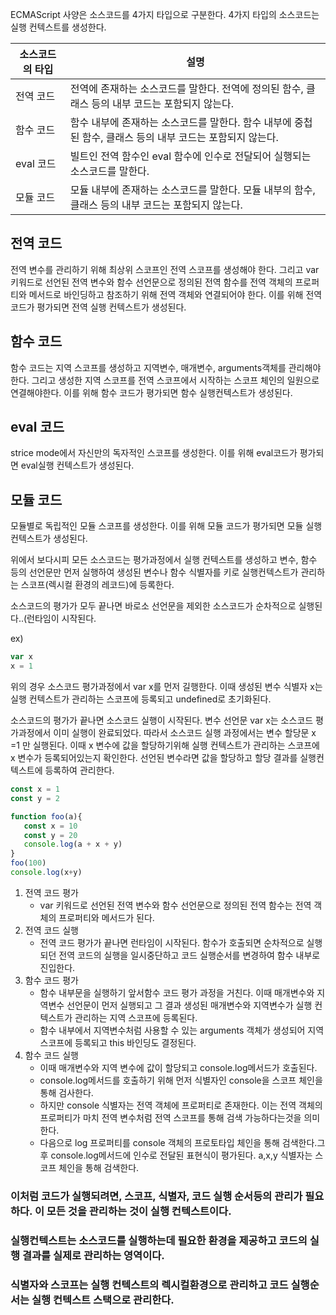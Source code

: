 ECMAScript 사양은 소스코드를 4가지 타입으로 구분한다. 4가지 타입의 소스코드는 실행 컨텍스트를 생성한다.



| 소스코드의 타입 | 설명                                                         |
| --------------- | ------------------------------------------------------------ |
| 전역 코드       | 전역에 존재하는 소스코드를 말한다. 전역에 정의된 함수, 클래스 등의 내부 코드는 포함되지 않는다. |
| 함수 코드       | 함수 내부에 존재하는 소스코드를 말한다. 함수 내부에 중첩된 함수, 클래스 등의 내부 코드는 포함되지 않는다. |
| eval 코드       | 빌트인 전역 함수인 eval 함수에 인수로 전달되어 실행되는 소스코드를 말한다. |
| 모듈 코드       | 모듈 내부에 존재하는 소스코드를 말한다. 모듈 내부의 함수, 클래스 등의 내부 코드는 포함되지 않는다. |

## 전역 코드

전역 변수를 관리하기 위해 최상위 스코프인 전역 스코프를 생성해야 한다. 그리고 var키워드로 선언된 전역 변수와 함수 선언문으로 정의된 전역 함수를 전역 객체의 프로퍼티와 메서드로 바인딩하고 참조하기 위해 전역 객체와 연결되어야 한다. 이를 위해 전역 코드가 평가되면 전역 실행 컨텍스트가 생성된다.



## 함수 코드

함수 코드는 지역 스코프를 생성하고 지역변수, 매개변수, arguments객체를 관리해야 한다. 그리고 생성한 지역 스코프를 전역 스코프에서 시작하는 스코프 체인의 일원으로 연결해야한다. 이를 위해 함수 코드가 평가되면 함수 실행컨텍스트가 생성된다.



## eval 코드

strice mode에서 자신만의 독자적인 스코프를 생성한다. 이를 위해 eval코드가 평가되면 eval실행 컨텍스트가 생성된다.

## 모듈 코드

모듈별로 독립적인 모듈 스코프를 생성한다. 이를 위해 모듈 코드가 평가되면 모듈 실행 컨텍스트가 생성된다.



위에서 보다시피 모든 소스코드는 평가과정에서 실행 컨텍스트를 생성하고 변수, 함수 등의 선언문만 먼저 실행하여 생성된 변수나 함수 식별자를 키로 실행컨텍스트가 관리하는 스코프(렉시컬 환경의 레코드)에 등록한다.

소스코드의 평가가 모두 끝나면 바로소 선언문을 제외한 소스코드가 순차적으로 실행된다..(런타임이 시작된다.

ex) 

```js
var x
x = 1
```

위의 경우 소스코드 평가과정에서 var x를 먼저 길행한다. 이때 생성된 변수 식별자 x는 실행 컨텍스트가 관리하는 스코프에 등록되고 undefined로 초기화된다.

소스코드의 평가가 끝나면 소스코드 실행이 시작된다. 변수 선언문 var x는 소스코드 평가과정에서 이미 실행이 완료되었다. 따라서 소스코드 실행 과정에서는 변수 할당문 x =1 만 실행된다. 이때 x 변수에 값을 할당하기위해 실행 컨텍스트가 관리하는 스코프에 x 변수가 등록되어있는지 확인한다. 선언된 변수라면 값을 할당하고 할당 결과를 실행컨텍스트에 등록하여 관리한다.





```js
const x = 1
const y = 2

function foo(a){
   const x = 10
   const y = 20
   console.log(a + x + y)
}
foo(100)
console.log(x+y)
```



1. 전역 코드 평가
   - var 키워드로 선언된 전역 변수와 함수 선언문으로 정의된 전역 함수는 전역 객체의 프로퍼티와 메서드가 된다.
2. 전역 코드 실행
   - 전역 코드 평가가 끝나면 런타임이 시작된다. 함수가 호출되면 순차적으로 실행되던 전역 코드의 실행을 일시중단하고 코드 실행순서를 변경하여 함수 내부로 진입한다.
3. 함수 코드 평가
   - 함수 내부문을 실행하기 앞서함수 코드 평가 과정을 거친다. 이때 매개변수와 지역변수 선언문이 먼저 실행되고 그 결과 생성된 매개변수와 지역변수가 실행 컨텍스트가 관리하는 지역 스코프에 등록된다.
   - 함수 내부에서 지역변수처럼 사용할 수 있는 arguments 객체가 생성되어 지역 스코프에 등록되고 this 바인딩도 결정된다.
4. 함수 코드 실행
   - 이때 매개변수와 지역 변수에 값이 할당되고 console.log메서드가 호출된다.
   - console.log메서드를 호출하기 위해 먼저 식별자인 console을 스코프 체인을 통해 검사한다.
   - 하지만 console 식별자는 전역 객체에 프로퍼티로 존재한다. 이는 전역 객체의 프로퍼티가 마치 전역 변수처럼 전역 스코프를 통해 검색 가능하다는것을 의미한다.
   - 다음으로 log 프로퍼티를 console 객체의 프로토타입 체인을 통해 검색한다.그후 console.log메서드에 인수로 전달된 표현식이 평가된다. a,x,y 식별자는 스코프 체인을 통해 검색한다.



### 이처럼 코드가 실행되려면, 스코프, 식별자, 코드 실행 순서등의 관리가 필요하다. 이 모든 것을 관리하는 것이 실행 컨텍스트이다. 

### 실행컨텍스트는 소스코드를 실행하는데 필요한 환경을 제공하고 코드의 실행 결과를 실제로 관리하는 영역이다.

### 식별자와 스코프는 실행 컨텍스트의 렉시컬환경으로 관리하고 코드 실행순서는 실행 컨텍스트 스택으로 관리한다.















































